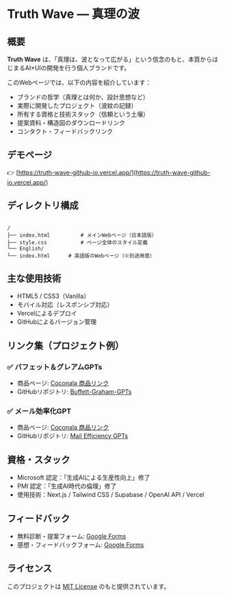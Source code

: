 # Truth Wave ― 真理の波

## 概要

**Truth Wave** は、「真理は、波となって広がる」という信念のもと、本質からはじまるAI×UIの開発を行う個人ブランドです。

このWebページでは、以下の内容を紹介しています：

- ブランドの哲学（真理とは何か、設計思想など）
- 実際に開発したプロジェクト（波紋の記録）
- 所有する資格と技術スタック（信頼という土壌）
- 提案資料・構造図のダウンロードリンク
- コンタクト・フィードバックリンク

## デモページ

👉 [https://truth-wave-github-io.vercel.app/](https://truth-wave-github-io.vercel.app/)

## ディレクトリ構成

```

/
├── index.html          # メインWebページ（日本語版）
├── style.css           # ページ全体のスタイル定義
└── English/
└── index.html      # 英語版のWebページ（※別途用意）

````

## 主な使用技術

- HTML5 / CSS3（Vanilla）
- モバイル対応（レスポンシブ対応）
- Vercelによるデプロイ
- GitHubによるバージョン管理

## リンク集（プロジェクト例）

### ✅ バフェット＆グレアムGPTs

- 商品ページ: [Coconala 商品リンク](https://coconala.com/contents_market/pictures/cmez6ftdz0sjh6m0h0xdbo1gs)
- GitHubリポジトリ: [Buffett-Graham-GPTs](https://github.com/truthwave/Buffett-Graham-GPTs)

### ✅ メール効率化GPT

- 商品ページ: [Coconala 商品リンク](https://coconala.com/contents_market/pictures/cmf3ndqpl00xr6s0houn6itv9)
- GitHubリポジトリ: [Mail Efficiency GPTs](https://github.com/truthwave/mail-efficiency-gpts)

## 資格・スタック

- Microsoft 認定：「生成AIによる生産性向上」修了
- PMI 認定：「生成AI時代の倫理」修了
- 使用技術：Next.js / Tailwind CSS / Supabase / OpenAI API / Vercel

## フィードバック

* 無料診断・提案フォーム: [Google Forms](https://docs.google.com/forms/d/1r7uBtmvtOOIvulyOCVvk0Qt0KayR9D6uQDYwsKX1pCo/viewform)
* 感想・フィードバックフォーム: [Google Forms](https://docs.google.com/forms/d/e/1FAIpQLSefO9WQEQOMclfzoi7WNjl75KvJwqH9Ku17lMqb1FxlHE2hjg/viewform?usp=header)

## ライセンス

このプロジェクトは [MIT License](LICENSE) のもと提供されています。
